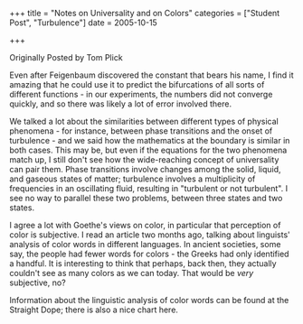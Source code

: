 +++
title = "Notes on Universality and on Colors"
categories = ["Student Post", "Turbulence"]
date = 2005-10-15


+++


Originally Posted by Tom Plick

Even after Feigenbaum discovered the constant that bears his name, I find it amazing that he could use it to predict the bifurcations of all sorts of different functions - in our experiments, the numbers did not converge quickly, and so there was likely a lot of error involved there.

We talked a lot about the similarities between different types of physical phenomena - for instance, between phase transitions and the onset of turbulence - and we said how the mathematics at the boundary is similar in both cases.  This may be, but even if the equations for the two phenomena match up, I still don't see how the wide-reaching concept of universality can pair them.  Phase transitions involve changes among the solid, liquid, and gaseous states of matter; turbulence involves a multiplicity of frequencies in an oscillating fluid, resulting in "turbulent or not turbulent".  I see no way to parallel these two problems, between three states and two states.

I agree a lot with Goethe's views on color, in particular that perception of color is subjective.  I read an article two months ago, talking about linguists' analysis of color words in different languages.  In ancient societies, some say, the people had fewer words for colors - the Greeks had only identified a handful.  It is interesting to think that perhaps, back then, they actually couldn't see as many colors as we can today.  That would be <i>very</i> subjective, no?

Information about the linguistic analysis of color words can be found at the Straight Dope; there is also a nice chart here.
